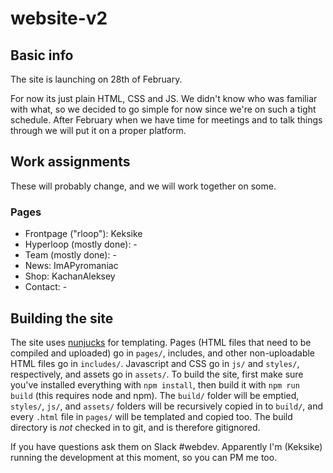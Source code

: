 # website-v2

## Basic info

The site is launching on 28th of February.

For now its just plain HTML, CSS and JS. We didn't know who was familiar with what, so we decided to go simple for now since we're on such a tight schedule. After February when we have time for meetings and to talk things through we will put it on a proper platform.

## Work assignments

These will probably change, and we will work together on some.

### Pages
* Frontpage ("rloop"): Keksike
* Hyperloop (mostly done): -
* Team (mostly done): -
* News: ImAPyromaniac
* Shop: KachanAleksey
* Contact: -

## Building the site
The site uses [nunjucks](http://mozilla.github.io/nunjucks/) for templating. Pages (HTML files that need to be compiled and uploaded) go in `pages/`, includes, and other non-uploadable HTML files go in `includes/`. Javascript and CSS go in `js/` and `styles/`, respectively, and assets go in `assets/`. To build the site, first make sure you've installed everything with `npm install`, then build it with `npm run build` (this requires node and npm). The `build/` folder will be emptied, `styles/`, `js/`, and `assets/` folders will be recursively copied in to `build/`, and every `.html` file in `pages/` will be templated and copied too. The build directory is *_not_* checked in to git, and is therefore gitignored.

If you have questions ask them on Slack #webdev. Apparently I'm (Keksike) running the development at this moment, so you can PM me too.
